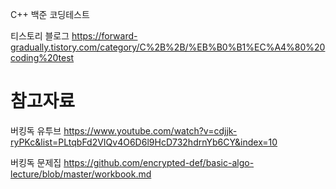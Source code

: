 C++ 백준 코딩테스트

티스토리 블로그
https://forward-gradually.tistory.com/category/C%2B%2B/%EB%B0%B1%EC%A4%80%20coding%20test

# 참고자료
버킹독 유투브
https://www.youtube.com/watch?v=cdjjk-ryPKc&list=PLtqbFd2VIQv4O6D6l9HcD732hdrnYb6CY&index=10

버킹독 문제집
https://github.com/encrypted-def/basic-algo-lecture/blob/master/workbook.md
